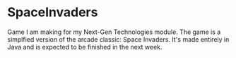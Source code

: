 # SpaceInvaders
Game I am making for my Next-Gen Technologies module.
The game is a simplfied version of the arcade classic: Space Invaders.
It's made entirely in Java and is expected to be finished in the next week.
